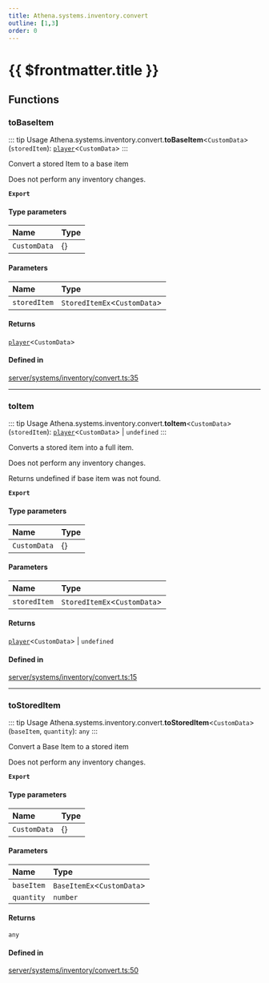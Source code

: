 ```yaml
---
title: Athena.systems.inventory.convert
outline: [1,3]
order: 0
---
```


# {{ $frontmatter.title }}


## Functions

### toBaseItem

::: tip Usage
Athena.systems.inventory.convert.**toBaseItem**<`CustomData`\>(`storedItem`): [`player`](server_config.md#player)<`CustomData`\>
:::

Convert a stored Item to a base item

Does not perform any inventory changes.

**`Export`**

#### Type parameters

| Name | Type |
| :------ | :------ |
| `CustomData` | {} |

#### Parameters

| Name | Type |
| :------ | :------ |
| `storedItem` | `StoredItemEx`<`CustomData`\> |

#### Returns

[`player`](server_config.md#player)<`CustomData`\>

#### Defined in

[server/systems/inventory/convert.ts:35](https://github.com/Stuyk/altv-athena/blob/01dffad/src/core/server/systems/inventory/convert.ts#L35)

___

### toItem

::: tip Usage
Athena.systems.inventory.convert.**toItem**<`CustomData`\>(`storedItem`): [`player`](server_config.md#player)<`CustomData`\> \| `undefined`
:::

Converts a stored item into a full item.

Does not perform any inventory changes.

Returns undefined if base item was not found.

**`Export`**

#### Type parameters

| Name | Type |
| :------ | :------ |
| `CustomData` | {} |

#### Parameters

| Name | Type |
| :------ | :------ |
| `storedItem` | `StoredItemEx`<`CustomData`\> |

#### Returns

[`player`](server_config.md#player)<`CustomData`\> \| `undefined`

#### Defined in

[server/systems/inventory/convert.ts:15](https://github.com/Stuyk/altv-athena/blob/01dffad/src/core/server/systems/inventory/convert.ts#L15)

___

### toStoredItem

::: tip Usage
Athena.systems.inventory.convert.**toStoredItem**<`CustomData`\>(`baseItem`, `quantity`): `any`
:::

Convert a Base Item to a stored item

Does not perform any inventory changes.

**`Export`**

#### Type parameters

| Name | Type |
| :------ | :------ |
| `CustomData` | {} |

#### Parameters

| Name | Type |
| :------ | :------ |
| `baseItem` | `BaseItemEx`<`CustomData`\> |
| `quantity` | `number` |

#### Returns

`any`

#### Defined in

[server/systems/inventory/convert.ts:50](https://github.com/Stuyk/altv-athena/blob/01dffad/src/core/server/systems/inventory/convert.ts#L50)
